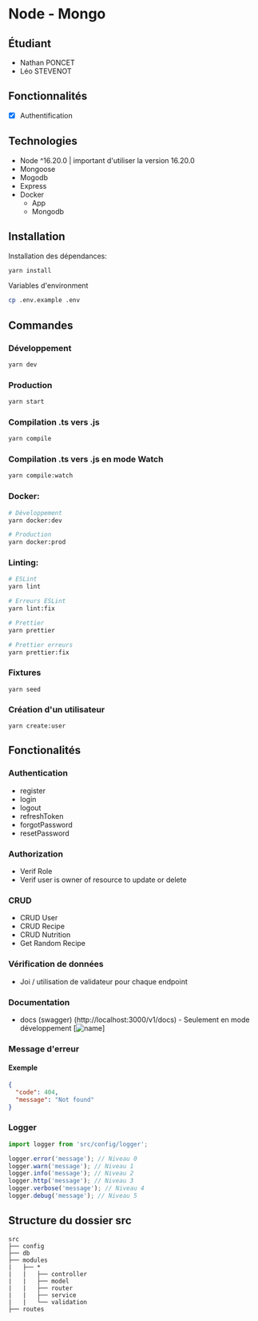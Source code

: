 # Node - Mongo
## Étudiant
- Nathan PONCET
- Léo STEVENOT
## Fonctionnalités
- [x] Authentification

## Technologies
- Node ^16.20.0 | important d'utiliser la version 16.20.0
- Mongoose
- Mogodb
- Express
- Docker
  - App
  - Mongodb

## Installation
Installation des dépendances:
```bash
yarn install
```

Variables d'environment
```bash
cp .env.example .env
```

## Commandes
### Développement
```bash
yarn dev
```

### Production
```bash
yarn start
```

### Compilation .ts vers .js
```bash
yarn compile
```

### Compilation .ts vers .js en mode Watch
```bash
yarn compile:watch
```

### Docker:
```bash
# Développement
yarn docker:dev

# Production
yarn docker:prod
```

### Linting:
```bash
# ESLint
yarn lint

# Erreurs ESLint
yarn lint:fix

# Prettier
yarn prettier

# Prettier erreurs
yarn prettier:fix
```

### Fixtures
```shell
yarn seed
```

### Création d'un utilisateur
```shell
yarn create:user
```

## Fonctionalités
### Authentication
- register
- login
- logout
- refreshToken
- forgotPassword
- resetPassword

### Authorization
- Verif Role
- Verif user is owner of resource to update or delete

### CRUD
- CRUD User
- CRUD Recipe
- CRUD Nutrition
- Get Random Recipe

### Vérification de données
- Joi / utilisation de validateur pour chaque endpoint

### Documentation
- docs (swagger) (http://localhost:3000/v1/docs) - Seulement en mode développement
  [![name](../documentation/Capture%20d%E2%80%99%C3%A9cran%202023-07-12%20%C3%A0%2015.58.05.png)]

### Message d'erreur
#### Exemple
```json
{
  "code": 404,
  "message": "Not found"
}
```

### Logger
```javascript
import logger from 'src/config/logger';

logger.error('message'); // Niveau 0
logger.warn('message'); // Niveau 1
logger.info('message'); // Niveau 2
logger.http('message'); // Niveau 3
logger.verbose('message'); // Niveau 4
logger.debug('message'); // Niveau 5
```

## Structure du dossier src
```
src
├── config
├── db
├── modules
|   ├── *
|   |   ├── controller
|   |   ├── model
|   |   ├── router
|   |   ├── service
|   |   └── validation
├── routes
```
